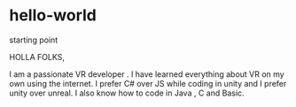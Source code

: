# hello-world
starting point
 
 HOLLA FOLKS,
 
 I am a passionate VR developer . I  have learned everything about VR on my own using the internet.
 I prefer C# over JS while coding in unity and I prefer unity over unreal.
 I also know how to code in Java , C and Basic.
